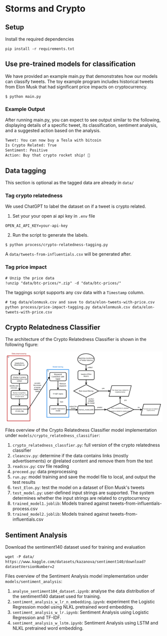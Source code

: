 # Storms and Crypto

## Setup
Install the required dependencies
```
pip install -r requirements.txt
```

## Use pre-trained models for classification 
We have provided an example main.py that demonstrates how our models can classify tweets. The toy example program includes historical tweets from Elon Musk that had significant price impacts on cryptocurrency.
```
$ python main.py
```

### Example Output
After running main.py, you can expect to see output similar to the following, displaying details of a specific tweet, its classification, sentiment analysis, and a suggested action based on the analysis.
```
Tweet: You can now buy a Tesla with bitcoin
Is Crypto Related: True
Sentiment: Positive
Action: Buy that crypto rocket ship! 🚀
```


## Data tagging 
This section is optional as the tagged data are already in `data/`
### Tag crypto relatedness
We used ChatGPT to label the dataset on if a tweet is crypto related.
1. Set your your open ai api key in `.env` file
```
OPEN_AI_API_KEY=your-api-key
```
2. Run the script to generate the labels.
```
$ python process/crypto-relatedness-tagging.py
```
A `data/tweets-from-influentials.csv` will be generated after.

### Tag price impact
```
# Unzip the price data
!unzip "data/btc-prices/*.zip" -d "data/btc-prices/"
```
The taggings script supports any csv data with a `Timestamp` column. 

```
# tag data/elonmusk.csv and save to data/elon-tweets-with-price.csv
python process/price-impact-tagging.py data/elonmusk.csv data/elon-tweets-with-price.csv 
```

## Crypto Relatedness Classifier

The architecture of the Crypto Relatedness Classifier is shown in the following figure:

![alt text](README.assets/crypto_relatedness_classfier.png)

Files overview of the Crypto Relatedness Classifier model implementation under `models/crypto_relatedness_classifier`:

1. `crypto_relatedness_classfier.py`: full version of the crypto relatedness classifier
2. `cleancsv.py`: determine if the data contains links (mostly advertisements) or @related content and remove them from the text
3. `readcsv.py`: csv file reading
4. `preceed.py`: data preprocessing
5. `run.py`: model training and save the model file to local, and output the test results
6. `test_Elon.py`: test the model on a dataset of Elon Musk's tweets
7. `test_model.py`: user-defined input strings are supported. The system determines whether the input strings are related to cryptocurrency
8. `trained_model1.joblib`: Models trained against tweets-from-influentials-process.csv
9. `trained_model2.joblib`: Models trained against tweets-from-influentials.csv

## Sentiment Analysis

Download the sentiment140 dataset used for training and evaluation
```
wget -P data/ https://www.kaggle.com/datasets/kazanova/sentiment140/download?datasetVersionNumber=2
```

Files overview of the Sentiment Analysis model implementation under `models/sentiment_analysis`:

1. `analyse_sentiment104_dataset.ipynb`: analyse the data distribution of the sentiment140 dataset used for training.
2. `sentiment_analysis_w_lr_n_embedding.ipynb`: experiment the Logistic Regression model using NLKL pretrained word embedding.
3. `sentiment_analysis_w_lr.ipynb`: Sentiment Analysis using Logistic Regression and TF-IDF.
4. `sentiment_analysis_w_lstm.ipynb`: Sentiment Analysis using LSTM and NLKL pretrained word embedding.
